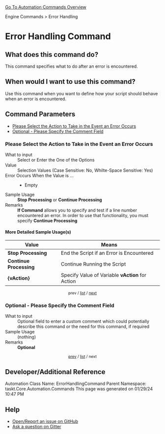 <!--TITLE: Error Handling Command -->
<!-- SUBTITLE: a command in the Engine Commands group. -->
[Go To Automation Commands Overview](/automation-commands.md)


Engine Commands &gt; Error Handling


# Error Handling Command


## What does this command do?
This command specifies what to do  after an error is encountered.


## When would I want to use this command?
Use this command when you want to define how your script should behave when an error is encountered.


<a id="param_list"></a>
## Command Parameters
- [Please Select the Action to Take in the Event an Error Occurs](#param_0)
- [Optional - Please Specify the Comment Field](#param_1)


<a id="param_0"></a>
### Please Select the Action to Take in the Event an Error Occurs


<dl>
<dt>What to input</dt><dd>Select or Enter the One of the Options</dd>
<dt>Value</dt><dd>Selection Values (Case Sensitive: No, Whilte-Space Sensitive: Yes)</dd>
<dt>Error Occurs When the Value is ...</dt><dd><ul>
<li>Empty</li>
</ul></dd>
<dt>Sample Usage</dt><dd><strong>Stop Processing</strong> or  <strong>Continue Processing</strong></dd>
<dt>Remarks</dt><dd><strong>If Command</strong> allows you to specify and test if a line number encountered an error. In order to use that functionality, you must specify <strong>Continue Processing</strong></dd>
</dl>




#### More Detailed Sample Usage(s)
| Value | Means |
|---|---|
| <strong>Stop Processing</strong> | End the Script if an Error is Encountered |
| <strong>Continue Processing</strong> | Continue Running the Script |
| <strong>{vAction}</strong> | Specify Value of Variable **vAction** for Action |


<div style="font-size: 90%; text-align: center">


prev / [list](#param_list) / [next](#param_1)


</div>


<a id="param_1"></a>
### Optional - Please Specify the Comment Field


<dl>
<dt>What to input</dt><dd>Optional field to enter a custom comment which could potentially describe this command or the need for this command, if required</dd>
<dt>Sample Usage</dt><dd>(nothing)</dd>
<dt>Remarks</dt><dd><strong>Optional</strong><br></dd>
</dl>




<div style="font-size: 90%; text-align: center">


[prev](#param_1) / [list](#param_list) / next


</div>


## Developer/Additional Reference
Automation Class Name: ErrorHandlingCommand
Parent Namespace: taskt.Core.Automation.Commands
This page was generated on 01/29/24 10:47 PM


## Help
- [Open/Report an issue on GitHub](https://github.com/rcktrncn/taskt/issues/new)
- [Ask a question on Gitter](https://gitter.im/taskt-rpa/Lobby)
